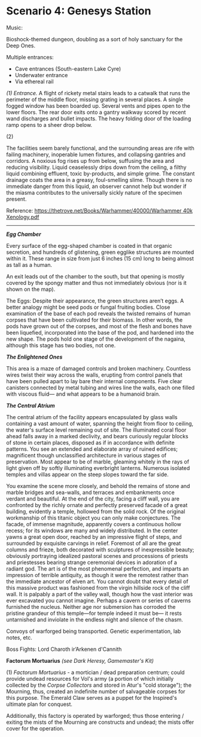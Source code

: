 # Scenario 4: Genesys Station

Music:

Bioshock-themed dungeon, doubling as a sort of holy sanctuary for the Deep Ones.

Multiple entrances: 
- Cave entrances (South-eastern Lake Cyre)
- Underwater entrance
- Via ethereal rail

*(1) Entrance.* A flight of rickety metal stairs leads to a catwalk that runs the perimeter of the middle floor, missing grating in several places. A single fogged window has been boarded up. Several vents and pipes open to the lower floors. The rear door exits onto a gantry walkway scored by recent wand discharges and bullet impacts. The heavy folding door of the loading ramp opens to a sheer drop below.

(2) 

The facilities seem barely functional, and the surrounding areas are rife with failing machinery, inoperable lumen fixtures, and collapsing gantries and corridors. A noxious fog rises up from below, suffusing the area and reducing visibility. Liquid ceaselessly drips down from the ceiling, a filthy liquid combining effluent, toxic by-products, and simple grime. The constant drainage coats the area in a greasy, foul-smelling slime. Though there is no immediate danger from this liquid, an observer cannot help but wonder if the miasma contributes to the universally sickly nature of the specimen present.

Reference: [https://thetrove.net/Books/Warhammer/40000/Warhammer 40k Xenology.pdf](https://thetrove.net/Books/Warhammer/40000/Warhammer%2040k%20Xenology.pdf)

---

***Egg Chamber***

Every surface of the egg-shaped chamber is coated in that organic secretion, and hundreds of glistening, green egglike structures are mounted within it. These range in size from just 6 inches (15 cm) long to being almost as tall as a human.

An exit leads out of the chamber to the south, but that opening is mostly covered by the spongy matter and thus not immediately obvious (nor is it shown on the map). 

The Eggs: Despite their appearance, the green structures aren’t eggs. A better analogy might be seed pods or fungal fruiting bodies. Close examination of the base of each pod reveals the twisted remains of human corpses that have been cultivated for their biomass. In other words, the pods have grown out of the corpses, and most of the flesh and bones have been liquefied, incorporated into the base of the pod, and hardened into the new shape. The pods hold one stage of the development of the nagaina, although this stage has two bodies, not one.

***The Enlightened Ones***

This area is a maze of damaged controls and broken machinery. Countless wires twist their way across the walls, erupting from control panels that have been pulled apart to lay bare their internal components. Five clear canisters connected by metal tubing and wires line the walls, each one filled with viscous fluid— and what appears to be a humanoid brain.

***The Central Atrium***

The central atrium of the facility appears encapsulated by glass walls containing a vast amount of water, spanning the height from floor to ceiling, the water's surface level remaining out of site. The illuminated coral floor ahead falls away in a marked declivity, and bears curiously regular blocks of stone in certain places, disposed as if in accordance with definite patterns. You see an extended and elaborate array of ruined edifices; magnificent though unclassified architecture in various stages of preservation. Most appear to be of marble, gleaming whitely in the rays of light given off by softly illuminating everbright lanterns. Numerous isolated temples and villas appear on the steep slopes toward the far side.

You examine the scene more closely, and behold the remains of stone and marble bridges and sea-walls, and terraces and embankments once verdant and beautiful. At the end of the city, facing a cliff wall, you are confronted by the richly ornate and perfectly preserved facade of a great building, evidently a temple, hollowed from the solid rock. Of the original workmanship of this titanic object you can only make conjectures. The facade, of immense magnitude, apparently covers a continuous hollow recess; for its windows are many and widely distributed. In the center yawns a great open door, reached by an impressive flight of steps, and surrounded by exquisite carvings in relief. Foremost of all are the great columns and frieze, both decorated with sculptures of inexpressible beauty; obviously portraying idealized pastoral scenes and processions of priests and priestesses bearing strange ceremonial devices in adoration of a radiant god. The art is of the most phenomenal perfection, and imparts an impression of terrible antiquity, as though it were the remotest rather than the immediate ancestor of elven art. You cannot doubt that every detail of this massive product was fashioned from the virgin hillside rock of the cliff wall. It is palpably a part of the valley wall, though how the vast interior was ever excavated you cannot imagine. Perhaps a cavern or series of caverns furnished the nucleus. Neither age nor submersion has corroded the pristine grandeur of this temple—for temple indeed it must be— it rests untarnished and inviolate in the endless night and silence of the chasm.

Convoys of warforged being transported. Genetic experimentation, lab notes, etc.

Boss Fights: Lord Charoth ir’Arkenen d'Cannith

**Factorum Mortuarius** *(see Dark Heresy, Gamemaster's Kit)*

(1) *Factorum Mortuarius -* a mortician / dead preparation centrum; could provide undead resources for Vol's army (a portion of which initially collected by the *Corpse Collectors* and stored in Atur's "cold storage"); the Mourning, thus, created an indefinite number of salvageable corpses for this purpose. The Emerald Claw serves as a puppet for the Inspired's ultimate plan for conquest.

Additionally, this factory is operated by warforged; thus those entering / exiting the mists of the Mourning are constructs and undead; the mists offer cover for the operation.